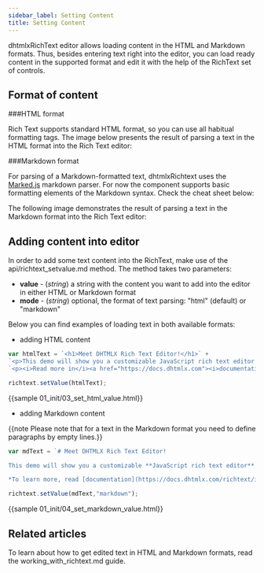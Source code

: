 ```yaml
---
sidebar_label: Setting Content
title: Setting Content
---
```


dhtmlxRichText editor allows loading content in the HTML and Markdown formats. Thus, besides entering text right into the editor, you can load ready content in the supported format and edit it with the help of the RichText 
set of controls.

Format of content
------------------

###HTML format

Rich Text supports standard HTML format, so you can use all habitual formatting tags. The image below presents the result of parsing a text in the HTML format into the Rich Text editor:

<!-- ![HTML format](html_format.png) -->

###Markdown format

For parsing of a Markdown-formatted text, dhtmlxRichtext uses the [Marked.js](https://github.com/markedjs/marked) markdown parser.
For now the component supports basic formatting elements of the Markdown syntax. Check the cheat sheet below:

<!-- ![Markdown cheat sheet](markdown_cheatsheet.png) -->

The following image demonstrates the result of parsing a text in the Markdown format into the Rich Text editor:

<!-- ![Markdown format](markdown_format.png) -->

Adding content into editor
------------------

In order to add some text content into the RichText, make use of the api/richtext_setvalue.md method. The method takes two parameters:

- **value** - (*string*) a string with the content you want to add into the editor in either HTML or Markdown format
- **mode** - (*string*) optional, the format of text parsing: "html" (default) or "markdown"

Below you can find examples of loading text in both available formats:

- adding HTML content

~~~js
var htmlText = `<h1>Meet DHTMLX Rich Text Editor!</h1>` +
`<p>This demo will show you a customizable JavaScript rich text editor.</p>` +
`<p><i>Read more in</i><a href="https://docs.dhtmlx.com"><i>documentation</i></a></p>.`

richtext.setValue(htmlText);
~~~

{{sample 01_init/03_set_html_value.html}}

- adding Markdown content

{{note Please note that for a text in the Markdown format you need to define paragraphs by empty lines.}}

~~~js
var mdText = `# Meet DHTMLX Rich Text Editor!

This demo will show you a customizable **JavaScript rich text editor**.

*To learn more, read [documentation](https://docs.dhtmlx.com/richtext/index.html)*.`

richtext.setValue(mdText,"markdown");
~~~

{{sample 01_init/04_set_markdown_value.html}}

Related articles
--------------------

To learn about how to get edited text in HTML and Markdown formats, read the working_with_richtext.md guide.

